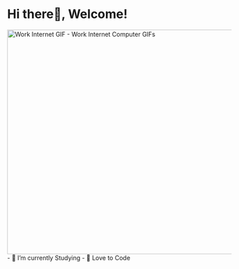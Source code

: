 <h1>Hi there👋, Welcome!</h1>

<img src="https://tryhackme.com/badge/3069083" width="918" height="518" alt="Work Internet GIF - Work Internet Computer GIFs" style="max-width: 518px;">

<html>
<script src="https://tryhackme.com/badge/3069083"></script> </html>
- 🌱 I’m currently Studying
- 💞️ Love to Code


<!---
Coder-Rishikesh/Coder-Rishikesh is a ✨ special ✨ repository because its `README.md` (this file) appears on your GitHub profile.
You can click the Preview link to take a look at your changes.
--->
